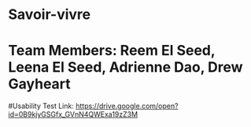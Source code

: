 # Savoir-vivre

# Team Members: Reem El Seed, Leena El Seed, Adrienne Dao, Drew Gayheart

#Usability Test Link:
https://drive.google.com/open?id=0B9kjyGSGfx_GVnN4QWExa19zZ3M
